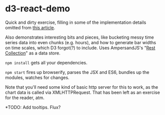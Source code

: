 # d3-react-demo

Quick and dirty exercise, filling in some of the implementation details omitted from [this article](http://blog.siftscience.com/blog/2015/4/6/d-threeact-how-sift-science-made-d3-react-besties).

Also demonstrates interesting bits and pieces, like bucketing messy time series data into even chunks (e.g. hours), and how to generate bar widths on time scales, which D3 forgot(?) to include. Uses AmpersandJS's "[Rest Collection](https://github.com/ampersandjs/ampersand-rest-collection)" as a data store.

`npm install` gets all your dependencies.

`npm start` fires up browserify, parses the JSX and ES6, bundles up the modules, watches for changes.

Note that you'll need some kind of basic http server for this to work, as the chart data is called via XMLHTTPRequest. That has been left as an exercise for the reader, atm.

*TODO: Add tooltips. Flux?
